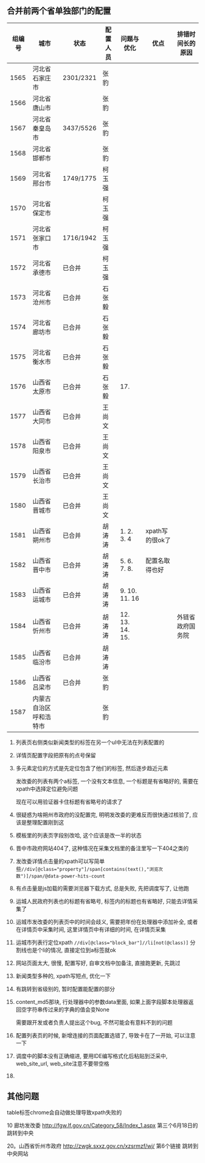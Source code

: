 ## 合并前两个省单独部门的配置

| 组编号 | 城市         | 状态   | 配置人员 | 问题与优化     | 优点            | 排错时间长的原因   |
| ------ | ------------ | ------ | -------- | -------------- | --------------- | ------------------ |
| 1565   | 河北省石家庄市 | 2301/2321 | 张豹     |          |                  |          |
| 1566   | 河北省唐山市   |           | 张豹     |          |                  |          |
| 1567   | 河北省秦皇岛市 | 3437/5526 | 张豹     |          |                  |          |
| 1568   | 河北省邯郸市   |           | 张豹     |          |                  |          |
| 1569   | 河北省邢台市   | 1749/1775 | 柯玉强   |          |                  |          |
| 1570   | 河北省保定市   |           | 柯玉强   |          |                  |          |
| 1571   | 河北省张家口市 | 1716/1942 | 柯玉强   |          |                  |          |
| 1572   | 河北省承德市   | 已合并 | 柯玉强   |          |                  |          |
| 1573   | 河北省沧州市   | 已合并 | 石张毅   |          |                  |          |
| 1574   | 河北省廊坊市   | 已合并 | 石张毅   |          |                  |          |
| 1575   | 河北省衡水市   | 已合并 | 石张毅   |          |                  |          |
| 1576   | 山西省太原市   | 已合并 | 石张毅   | 17.     |                  |          |
| 1577   | 山西省大同市   | 已合并 | 王尚文   |          |                  |          |
| 1578   | 山西省阳泉市   | 已合并 | 王尚文   |          |                  |          |
| 1579   | 山西省长治市   | 已合并 | 王尚文   |          |                  |          |
| 1580   | 山西省晋城市   | 已合并 | 王尚文   |          |                  |          |
| 1581   | 山西省朔州市 | 已合并 | 胡涛涛   | 1. 2. 3. 4     | xpath写的很ok了 |                    |
| 1582   | 山西省晋中市 | 已合并 | 胡涛涛   | 5. 6. 7. 8.    | 配置名取得也好  |                    |
| 1583   | 山西省运城市 | 已合并 | 胡涛涛   | 9. 10. 11. 16  |                 |                    |
| 1584   | 山西省忻州市 | 已合并 | 胡涛涛   | 12. 13. 14. 15. |                 | 外链省政府国务院 |
| 1585   | 山西省临汾市   | 已合并 | 胡涛涛   |          |                  |          |
| 1586   | 山西省吕梁市   | 已合并    | 张豹     |          |                |          |
| 1587 | 内蒙古自治区呼和浩特市 |  | 张豹 | | | |

1.  列表页右侧类似新闻类型的标签在另一个ul中无法在列表配置的

2.  详情页配置字段把原有的点号保留

3.  多元素定位的方式是先定位包含了他们的标签, 然后逐步趋近元素

    发改委的列表有两个a标签, 一个没有文本信息, 一个标题是有省略好的, 需要在xpath中选择定位避免问题

    现在可以用验证器卡住标题有省略号的请求了

4.  很疑惑为啥朔州市政府的没配置完, 明明发改委的更难反而很快通过核验了, 应该是整理配置刚到这

5.  模板里的列表页字段别改哈, 这个应该是改一半的状态

6.  晋中市政府网站404了, 这种情况在采集文档里的备注里写一下404之类的

7.  发改委详情点击量的xpath可以写简单些`//div[@class="property"]/span[contains(text(),"浏览次数")]/span/@data-power-hits-count`

8.  有点击量是js加载的需要浏览器下载方式, 总是失败, 先把调度写了, 让他跑

9.  运城人民政府列表也的标题有省略号, 标签内的标题也有省略好, 只能去详情采集了

10.  运城市发改委的列表页中的时间会歧义, 需要把年份在处理器中添加补全, 或者在详情页中采集时间, 这里详情页中有详细的时间, 在详情页采集

11.  运城市列表行定位xpath `//div[@class="block_bar"]//li[not(@class)]` 分割线也是个li的情况, 直接定位到a标签就ok

12.  网站页面太大, 很慢, 配置写好, 自审文档中加备注, 直接跑更新, 先跳过

13.  新闻类型多种的, xpath写短点, 优化一下

14.  有跳转到省级别的, 暂时配置能配置的部分

15.  content_md5那块, 行处理器中的参数data里面, 如果上面字段脚本处理器返回空字符串传过来的字典的值会变None

     需要跟开发或者负责人提出这个bug, 不然可能会有意料不到的问题

16.  配置列表页的时候, 新增连接的页面配置选错了, 导致卡在了一开始, 可以注意一下

17.  调度中的脚本没有正确缩进, 要用IDE编写格式化后粘贴到泛采中, web_site_url, web_site注意不要带空格

18.  



## 其他问题

table标签chrome会自动做处理导致xpath失败的



10  廊坊发改委 http://fgw.lf.gov.cn/Category_58/Index_1.aspx 第三个6月18日的跳转到中央

20。山西省忻州市政府  http://zwgk.sxxz.gov.cn/xzsrmzf/wj/   第6个链接 跳转到中央网站

